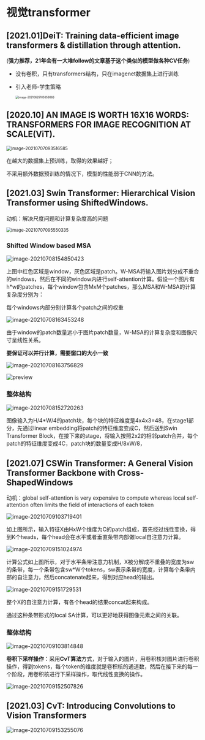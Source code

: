 # 视觉transformer

## [2021.01]DeiT: Training data-efficient image transformers & distillation through attention. 

(**强力推荐，21年会有一大堆follow的文章基于这个类似的模型做各种CV任务**)

- 没有卷积，只有transformers结构，只在imagenet数据集上进行训练

- 引入老师-学生策略

  <img src="视觉transformer论文笔记.assets/image-20210629105858866.png" alt="image-20210629105858866" style="zoom:50%;" />

## [2020.10] AN IMAGE IS WORTH 16X16 WORDS: TRANSFORMERS FOR IMAGE RECOGNITION AT SCALE(ViT). 

<img src="视觉transformer论文笔记.assets/image-20210707093516585.png" alt="image-20210707093516585" style="zoom:80%;" />

在越大的数据集上预训练，取得的效果越好；

不采用额外数据预训练的情况下，模型的性能弱于CNN的方法。

## [2021.03] Swin Transformer: Hierarchical Vision Transformer using ShiftedWindows.

动机：解决尺度问题和计算复杂度高的问题

<img src="视觉transformer论文笔记.assets/image-20210707095550335.png" alt="image-20210707095550335" style="zoom: 80%;" />

### Shifted Window based MSA

![image-20210708154850423](视觉transformer论文笔记.assets/image-20210708154850423.png)

上图中红色区域是window，灰色区域是patch。W-MSA将输入图片划分成不重合的windows，然后在不同的window内进行self-attention计算。假设一个图片有h*w的patches，每个window包含MxM个patches，那么MSA和W-MSA的计算复杂度分别为：

每个windows内部分别计算各个patch之间的权重

![image-20210708163453248](视觉transformer论文笔记.assets/image-20210708163453248.png)

由于window的patch数量远小于图片patch数量，W-MSA的计算复杂度和图像尺寸呈线性关系。

**要保证可以并行计算，需要窗口的大小一致**

![image-20210708163756829](视觉transformer论文笔记.assets/image-20210708163756829.png)

![preview](视觉transformer论文笔记.assets/v2-0fc6b9b6753a5416f6cf3d7361c967d1_r.jpg)

### 整体结构

![image-20210708152720263](视觉transformer论文笔记.assets/image-20210708152720263.png)

图像输入为H/4*W/4的patch块，每个块的特征维度是4x4x3=48，在stage1部分，先通过linear embedding将patch的特征维度变成C，然后送到Swin Transformer Block，在接下来的stage，将输入按照2x2的相邻patch合并，每个patch的特征维度变成4C，patch块的数量变成H/8xW/8，

## [2021.07] CSWin Transformer: A General Vision Transformer Backbone with Cross-ShapedWindows
动机：global self-attention is very expensive to compute whereas local self-attention often limits the field of interactions of each token

![image-20210709103719401](视觉transformer论文笔记.assets/image-20210709103719401.png)

如上图所示，输入特征X由HxW个维度为C的patch组成，首先经过线性变换，得到K个heads，每个head会在水平或者垂直条带内部做local自注意力计算。

![image-20210709151024974](视觉transformer论文笔记.assets/image-20210709151024974.png)

计算公式如上图所示，对于水平条带注意力机制，X被分解成不重叠的宽度为sw的条带，每一个条带包含sw*W个tokens，sw表示条带的宽度，计算每个条带内部的自注意力，然后concatenate起来，得到对应head的输出。

![image-20210709151729531](视觉transformer论文笔记.assets/image-20210709151729531.png)

整个X的自注意力计算，有各个head的结果concat起来构成。

通过这种条带形式的local SA计算，可以更好地获得图像元素之间的关联。

### 整体结构

![image-20210709103814848](视觉transformer论文笔记.assets/image-20210709103814848.png)

**卷积下采样操作**：采用**CvT算法**方式，对于输入的图片，用卷积核对图片进行卷积操作，得到tokens，每个token的维度就是卷积核的通道数，然后在接下来的每一个阶段，用卷积核进行下采样操作，取代线性变换的操作。

![image-20210709152507826](视觉transformer论文笔记.assets/image-20210709152507826.png)

## [2021.03] CvT: Introducing Convolutions to Vision Transformers

![image-20210709153255076](视觉transformer论文笔记.assets/image-20210709153255076.png)



























